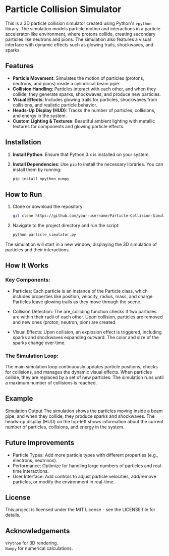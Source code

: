 # Particle Collision Simulator

This is a 3D particle collision simulator created using Python's `vpython` library. The simulation models particle motion and interactions in a particle accelerator-like environment, where protons collide, creating secondary particles like neutrons and pions. The simulation also features a visual interface with dynamic effects such as glowing trails, shockwaves, and sparks.

## Features

- **Particle Movement**: Simulates the motion of particles (protons, neutrons, and pions) inside a cylindrical beam pipe.
- **Collision Handling**: Particles interact with each other, and when they collide, they generate sparks, shockwaves, and produce new particles.
- **Visual Effects**: Includes glowing trails for particles, shockwaves from collisions, and realistic particle behavior.
- **Heads-Up Display (HUD)**: Tracks the number of particles, collisions, and energy in the system.
- **Custom Lighting & Textures**: Beautiful ambient lighting with metallic textures for components and glowing particle effects.
  
## Installation

1. **Install Python**: Ensure that Python 3.x is installed on your system.
   
2. **Install Dependencies**: Use `pip` to install the necessary libraries. You can install them by running:

    ```bash
    pip install vpython numpy
    ```

## How to Run

1. Clone or download the repository:
   
   ```bash
   git clone https://github.com/your-username/Particle-Collision-Simulator.git
   
2. Navigate to the project directory and run the script:

    ```bash
    python particle_simulator.py
    ```

The simulation will start in a new window, displaying the 3D simulation of particles and their interactions.

## How It Works
### Key Components:
- Particles: Each particle is an instance of the Particle class, which includes properties like position, velocity, radius, mass, and charge. Particles leave glowing trails as they move through the scene.

- Collision Detection: The are_colliding function checks if two particles are within their radii of each other. Upon collision, particles are removed and new ones (proton, neutron, pion) are created.

- Visual Effects: Upon collision, an explosion effect is triggered, including sparks and shockwaves expanding outward. The color and size of the sparks change over time.

### The Simulation Loop:
The main simulation loop continuously updates particle positions, checks for collisions, and manages the dynamic visual effects. When particles collide, they are replaced by a set of new particles. The simulation runs until a maximum number of collisions is reached.

## Example
Simulation Output
The simulation shows the particles moving inside a beam pipe, and when they collide, they produce sparks and shockwaves. The heads-up display (HUD) on the top-left shows information about the current number of particles, collisions, and energy in the system.

## Future Improvements
- Particle Types: Add more particle types with different properties (e.g., electrons, neutrinos).
- Performance: Optimize for handling large numbers of particles and real-time interactions.
- User Interface: Add controls to adjust particle velocities, add/remove particles, or modify the environment in real-time.
  
## License
This project is licensed under the MIT License - see the LICENSE file for details.

## Acknowledgements
`VPython` for 3D rendering.
<br>
`Numpy` for numerical calculations.
